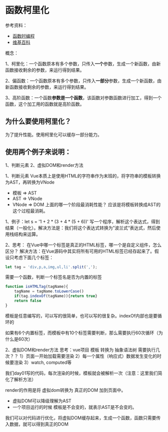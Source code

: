 
# 函数柯里化
参考资料：
- [函数时编程](https://llh911001.gitbooks.io/mostly-adequate-guide-chinese/content/)
- [维基百科](https://zh.wikipedia.org/wiki/柯里化)

概念：

1、柯里化：一个函数原本有多个参数，只传入**一个**参数，生成一个新函数，由新函数接收剩余的参数，来运行得到结果。

2、偏函数：一个函数原本有多个参数，只传入**一部分**参数，生成一个新函数，由新函数接收剩余的参数，来运行得到结果。

3、高阶函数：一个函数**参数是一个函数**，该函数对参数函数进行加工，得到一个函数，这个加工用的函数就是高阶函数。



## 为什么要使用柯里化？
为了提升性能。使用柯里化可以缓存一部分能力。

## 使用两个例子来说明：
1、判断元素
2、虚拟DOM和render方法

1、判断元素
Vue本质上是使用HTML的字符串作为末班的，将字符串的模板转换为AST，再转换为VNode
- 模板 => AST
- AST => VNode
- VNode => DOM
上面的哪一个阶段最消耗性能？
应该是将模板转换成AST的这个过程最消耗。

1、例子：let s = '1 + 2 * (3 + 4 * (5 + 6))'
写一个程序，解析这个表达式，得到结果（一般化）。解决方法是：我们将这个表达式转换为”波兰式“表达式，然后使用栈结构来运算。

2、思考：
在Vue中哪一个标签是真正的HTML标签，哪一个是自定义组件，怎么区分？
解决方法：在Vue源码中其实将所有可用的HTML标签已经存起来了。假设只考虑下面几个标签：
```js
let tag = 'div,p,a,img,ul,li'.split(',');
```
需要一个函数，判断一个标签名是否为内置的标签
```js
function isHTMLTag(tagName){
    tagName = tagName.toLowerCase()
    if(tag.indexOf(tagName)){return true}
    return false
}
```
模板是任意编写的，可以写的很简单，也可以写的很复杂。indexOf内部也是要循环的

如果有6个内置标签，而模板中有10个标签需要判断，那么需要执行60次循环（为什么是60次）



2、虚拟DOM和render方法
思考：vue项目 模板 转换为 抽象语法树 需要执行几次？？
1）页面一开始加载需要渲染
2）每一个属性（响应式）数据发生变化的时候要渲染
3）watch, computed等

我们day01写的代码，每次渲染的时候，模板就会被解析一次（注意：这里我们简化了解析方法）

render的作用是将 虚拟dom转换为 真正的DOM 加到页面中。
- 虚拟DOM可以降级理解为AST
- 一个项目运行的时候 模板是不会变的，就表示AST是不会变的。

我们可以对代码进行优化，将虚拟DOM缓存起来，生成一个函数，函数只需要传入数据，就可以得到真正的DOM


